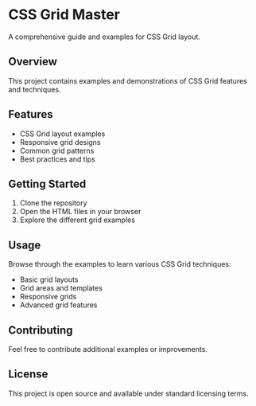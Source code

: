# CSS Grid Master

A comprehensive guide and examples for CSS Grid layout.

## Overview

This project contains examples and demonstrations of CSS Grid features and techniques.

## Features

- CSS Grid layout examples
- Responsive grid designs
- Common grid patterns
- Best practices and tips

## Getting Started

1. Clone the repository
2. Open the HTML files in your browser
3. Explore the different grid examples

## Usage

Browse through the examples to learn various CSS Grid techniques:

- Basic grid layouts
- Grid areas and templates
- Responsive grids
- Advanced grid features

## Contributing

Feel free to contribute additional examples or improvements.

## License

This project is open source and available under standard licensing terms.
